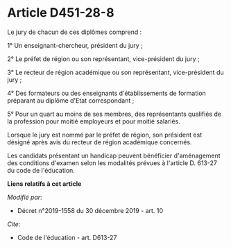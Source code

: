 # Article D451-28-8

Le jury de chacun de ces diplômes comprend :

1° Un enseignant-chercheur, président du jury ;

2° Le préfet de région ou son représentant, vice-président du jury ;

3° Le recteur de région académique ou son représentant, vice-président du jury ;

4° Des formateurs ou des enseignants d'établissements de formation préparant au diplôme d'Etat correspondant ;

5° Pour un quart au moins de ses membres, des représentants qualifiés de la profession pour moitié employeurs et pour moitié
salariés.

Lorsque le jury est nommé par le préfet de région, son président est désigné après avis du recteur de région académique
concernés.

Les candidats présentant un handicap peuvent bénéficier d'aménagement des conditions d'examen selon les modalités prévues à
l'article D. 613-27 du code de l'éducation.

**Liens relatifs à cet article**

_Modifié par_:

  - Décret n°2019-1558 du 30 décembre 2019 - art. 10

_Cite_:

  - Code de l'éducation - art. D613-27
